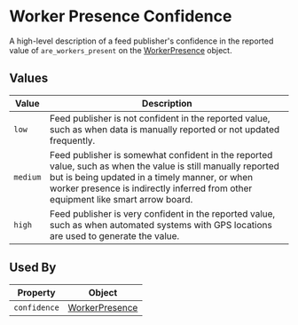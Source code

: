 # Worker Presence Confidence
A high-level description of a feed publisher's confidence in the reported value of `are_workers_present` on the [WorkerPresence](/spec-content/objects/WorkerPresence.md) object. 

## Values
Value | Description
--- | ---
`low` | Feed publisher is not confident in the reported value, such as when data is manually reported or not updated frequently. 
`medium` | Feed publisher is somewhat confident in the reported value, such as when the value is still manually reported but is being updated in a timely manner, or when worker presence is indirectly inferred from other equipment like smart arrow board.
`high` | Feed publisher is very confident in the reported value, such as when automated systems with GPS locations are used to generate the value.  

## Used By
Property | Object
--- | ---
`confidence` | [WorkerPresence](/spec-content/objects/WorkerPresence.md)
